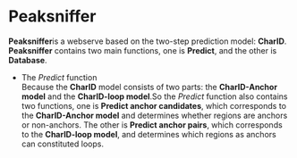 # Peaksniffer
**Peaksniffer**is a webserve based on the two-step prediction model: **CharID**.
**Peaksniffer** contains two main functions, one is **Predict**, and the other is **Database**.
* The *Predict* function \
Because the **CharID** model consists of two parts: the **CharID-Anchor model** and the **CharID-loop model**.So the *Predict* function also contains two functions, one is **Predict anchor candidates**, which corresponds to the **CharID-Anchor model** and determines whether regions are anchors or non-anchors. The other is **Predict anchor pairs**, which corresponds to the **CharID-loop model**, and determines which regions as anchors can constituted loops.
